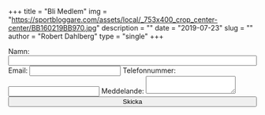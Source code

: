 +++
title = "Bli Medlem"
img = "https://sportbloggare.com/assets/local/_753x400_crop_center-center/BB160219BB970.jpg"
description = ""
date = "2019-07-23"
slug = ""
author = "Robert Dahlberg"
type = "single"
+++

<div class="container">
    <div class="contactform">
        <form name="bli-medlem" method="POST" data-netlify="true" action="/tack/">
            <label>Namn: <input style="width: 100%;" type="text" name="name" class="form-control" /></label>
            <label>Email: <input type="email" name="email" class="form-control" /></label>
            <label>Telefonnummer: <input type="tel" name="phonenumber" class="form-control" /></label>
            <label>Meddelande: <textarea name="message" class="form-control"></textarea></label>
            <button style="width: 100%;" class="btn btn-outline-secondary" type="submit"><i class="far fa-envelope"></i>
                Skicka</button>
        </form>
    </div>
</div>